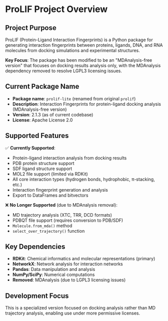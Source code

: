 # ProLIF Project Overview

## Project Purpose
ProLIF (Protein-Ligand Interaction Fingerprints) is a Python package for generating interaction fingerprints between proteins, ligands, DNA, and RNA molecules from docking simulations and experimental structures.

**Key Focus**: The package has been modified to be an "MDAnalysis-free version" that focuses on docking results analysis only, with the MDAnalysis dependency removed to resolve LGPL3 licensing issues.

## Current Package Name
- **Package name**: `prolif-lite` (renamed from original `prolif`)
- **Description**: Interaction Fingerprints for protein-ligand docking analysis (MDAnalysis-free version)
- **Version**: 2.1.3 (as of current codebase)
- **License**: Apache License 2.0

## Supported Features
✅ **Currently Supported**:
- Protein-ligand interaction analysis from docking results
- PDB protein structure support  
- SDF ligand structure support
- MOL2 file support (limited via RDKit)
- All core interaction types (hydrogen bonds, hydrophobic, π-stacking, etc.)
- Interaction fingerprint generation and analysis
- Export to DataFrames and bitvectors

❌ **No Longer Supported** (due to MDAnalysis removal):
- MD trajectory analysis (XTC, TRR, DCD formats)
- PDBQT file support (requires conversion to PDB/SDF)
- `Molecule.from_mda()` method
- `select_over_trajectory()` function

## Key Dependencies
- **RDKit**: Chemical informatics and molecular representations (primary)
- **NetworkX**: Network analysis for interaction networks
- **Pandas**: Data manipulation and analysis
- **NumPy/SciPy**: Numerical computations
- **Removed**: MDAnalysis (due to LGPL3 licensing issues)

## Development Focus
This is a specialized version focused on docking analysis rather than MD trajectory analysis, enabling use under more permissive licenses.
